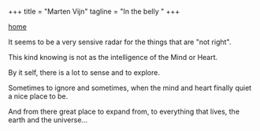 +++
title = "Marten Vijn"
tagline = "In the belly "
+++


[home](</>)

It seems to be a very sensive radar for the things that are "not right".

This kind knowing is not as the intelligence of the Mind or Heart.

By it self, there is a lot to sense and to explore. 

Sometimes to ignore and sometimes, when the mind 
and heart finally quiet a nice place to be. 

And from there great place to expand from,
to everything that lives, the earth and the universe...  


